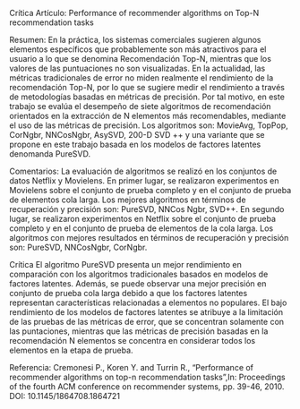 Crítica Artículo: Performance of recommender algorithms on Top-N recommendation tasks

Resumen: En la práctica, los sistemas comerciales sugieren algunos elementos específicos que probablemente
son más atractivos para el usuario a lo que se denomina Recomendación Top-N, mientras que los valores de
las puntuaciones no son visualizadas. En la actualidad, las métricas tradicionales de error no miden realmente
 el rendimiento de la recomendación Top-N, por lo que se sugiere medir el rendimiento a través de metodologías
basadas en métricas de precisión. Por tal motivo, en este trabajo se evalúa el desempeño de siete algoritmos de
recomendación orientados en la extracción de N elementos más recomendables, mediante el uso de las métricas
de precisión. Los algoritmos son: MovieAvg, TopPop, CorNgbr, NNCosNgbr, AsySVD, 200-D SVD ++ y una
variante que se propone en este trabajo basada en los modelos de factores latentes denomanda PureSVD.

Comentarios: La evaluación de algoritmos se realizó en los conjuntos de datos Netflix y Movielens. En primer
lugar, se realizaron experimentos en Movielens sobre el conjunto de prueba completo y en el conjunto de prueba
de elementos cola larga. Los mejores algoritmos en términos de recuperación y precisión son: PureSVD, NNCos
Ngbr, SVD++. En segundo lugar, se realizaron experimentos en Netflix sobre el conjunto de prueba completo
y en el conjunto de prueba de elementos de la cola larga. Los algoritmos con mejores resultados en términos de
recuperación y precisión son: PureSVD, NNCosNgbr, CorNgbr.

Crítica El algoritmo PureSVD presenta un mejor rendimiento en comparación con los algoritmos tradicionales
basados en modelos de factores latentes. Además, se puede observar una mejor precisión en conjunto de prueba
cola larga debido a que los factores latentes representan características relacionadas a elementos no populares.
El bajo rendimiento de los modelos de factores latentes se atribuye a la limitación de las pruebas de las métricas
de error, que se concentran solamente con las puntaciones, mientras que las métricas de precisión basadas en la
recomendación N elementos se concentra en considerar todos los elementos en la etapa de prueba.

Referencia: Cremonesi P., Koren Y. and Turrin R., “Performance of recommender algorithms on top-n
recommendation tasks”,In: Proceedings of the fourth ACM conference on recommender systems, pp. 39-46,
2010. DOI: 10.1145/1864708.1864721
